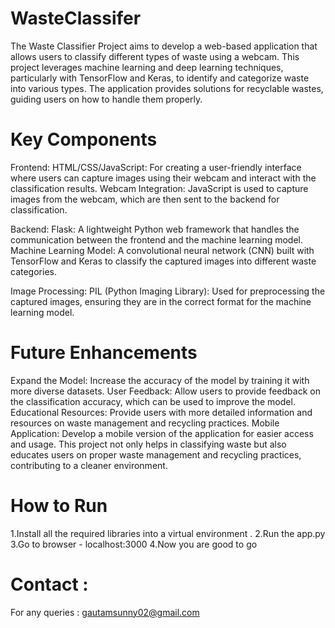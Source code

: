 # WasteClassifer
The Waste Classifier Project aims to develop a web-based application that allows users to classify different types of waste using a webcam. This project leverages machine learning and deep learning techniques, particularly with TensorFlow and Keras, to identify and categorize waste into various types. The application provides solutions for recyclable wastes, guiding users on how to handle them properly.

# Key Components
Frontend:
HTML/CSS/JavaScript: For creating a user-friendly interface where users can capture images using their webcam and interact with the classification results.
Webcam Integration: JavaScript is used to capture images from the webcam, which are then sent to the backend for classification.

Backend:
Flask: A lightweight Python web framework that handles the communication between the frontend and the machine learning model.
Machine Learning Model: A convolutional neural network (CNN) built with TensorFlow and Keras to classify the captured images into different waste categories.

Image Processing:
PIL (Python Imaging Library): Used for preprocessing the captured images, ensuring they are in the correct format for the machine learning model.

# Future Enhancements
Expand the Model: Increase the accuracy of the model by training it with more diverse datasets.
User Feedback: Allow users to provide feedback on the classification accuracy, which can be used to improve the model.
Educational Resources: Provide users with more detailed information and resources on waste management and recycling practices.
Mobile Application: Develop a mobile version of the application for easier access and usage.
This project not only helps in classifying waste but also educates users on proper waste management and recycling practices, contributing to a cleaner environment.

# How to Run 

1.Install all the required libraries into a virtual environment .
2.Run the app.py
3.Go to browser - localhost:3000 
4.Now you are good to go

# Contact :
For any queries : gautamsunny02@gmail.com 
